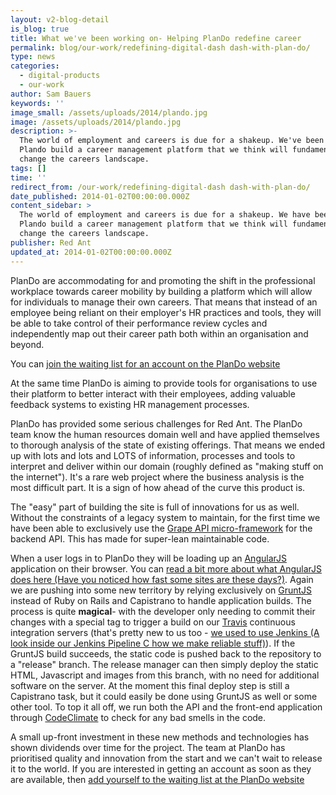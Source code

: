 ```yaml
---
layout: v2-blog-detail
is_blog: true
title: What we've been working on- Helping PlanDo redefine career
permalink: blog/our-work/redefining-digital-dash dash-with-plan-do/
type: news
categories:
  - digital-products
  - our-work
author: Sam Bauers
keywords: ''
image_small: /assets/uploads/2014/plando.jpg
image: /assets/uploads/2014/plando.jpg
description: >-
  The world of employment and careers is due for a shakeup. We've been helping
  Plando build a career management platform that we think will fundamentally
  change the careers landscape.
tags: []
time: ''
redirect_from: /our-work/redefining-digital-dash dash-with-plan-do/
date_published: 2014-01-02T00:00:00.000Z
content_sidebar: >
  The world of employment and careers is due for a shakeup. We have been helping
  Plando build a career management platform that we think will fundamentally
  change the careers landscape.
publisher: Red Ant
updated_at: 2014-01-02T00:00:00.000Z
---
```


PlanDo are accommodating for and promoting the shift in the professional workplace towards career mobility by building a platform which will allow for individuals to manage their own careers. That means that instead of an employee being reliant on their employer's HR practices and tools, they will be able to take control of their performance review cycles and independently map out their career path both within an organisation and beyond.

You can [join the waiting list for an account on the PlanDo website](http://plando.com)

At the same time PlanDo is aiming to provide tools for organisations to use their platform to better interact with their employees, adding valuable feedback systems to existing HR management processes.

PlanDo has provided some serious challenges for Red Ant. The PlanDo team know the human resources domain well and have applied themselves to thorough analysis of the state of existing offerings. That means we ended up with lots and lots and LOTS of information, processes and tools to interpret and deliver within our domain (roughly defined as "making stuff on the internet"). It's a rare web project where the business analysis is the most difficult part. It is a sign of how ahead of the curve this product is.

The "easy" part of building the site is full of innovations for us as well. Without the constraints of a legacy system to maintain, for the first time we have been able to exclusively use the [Grape API micro-framework](https://github.com/intridea/grape) for the backend API. This has made for super-lean maintainable code.

When a user logs in to PlanDo they will be loading up an [AngularJS](http://angularjs.org/) application on their browser. You can [read a bit more about what AngularJS does here (Have you noticed how fast some sites are these days?)](/pjax/asynchronous-javascript-frameworks-like-angular-js/). Again we are pushing into some new territory by relying exclusively on [GruntJS](http://gruntjs.com/) instead of Ruby on Rails and Capistrano to handle application builds. The process is quite **magical**- with the developer only needing to commit their changes with a special tag to trigger a build on our [Travis](https://travis-ci.com/) continuous integration servers (that's pretty new to us too - [we used to use Jenkins (A look inside our Jenkins Pipeline C how we make reliable stuff)](/automated-testing/a-look-inside-our-jenkins-pipeline-how-we-make-reliable-stuff/)). If the GruntJS build succeeds, the static code is pushed back to the repository to a "release" branch. The release manager can then simply deploy the static HTML, Javascript and images from this branch, with no need for additional software on the server. At the moment this final deploy step is still a Capistrano task, but it could easily be done using GruntJS as well or some other tool. To top it all off, we run both the API and the front-end application through [CodeClimate](https://codeclimate.com/) to check for any bad smells in the code.

A small up-front investment in these new methods and technologies has shown dividends over time for the project. The team at PlanDo has prioritised quality and innovation from the start and we can't wait to release it to the world. If you are interested in getting an account as soon as they are available, then [add yourself to the waiting list at the PlanDo website](http://plando.com)
